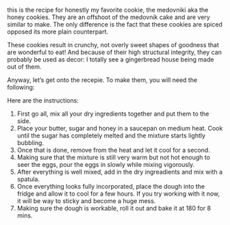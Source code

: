 this is the recipe for honestly my favorite cookie, the medovniki aka the honey cookies. They are an offshoot of the medovnik cake and are very similar to make. The only difference is the fact that these cookies are spiced opposed its more plain counterpart.

These cookies result in crunchy, not overly sweet shapes of goodness that are wonderful to eat! And because of their high structural integrity, they can probably be used as decor: I totally see a gingerbread house being made out of them.

Anyway, let’s get onto the recepie. To make them, you will need the following:


Here are the instructions:
1. First go all, mix all your dry ingredients together and put them to the side.
2. Place your butter, sugar and honey in a saucepan on medium heat. Cook until the sugar has completely melted and the mixture starts lightly bubbling.
3. Once that is done, remove from the heat and let it cool for a second.
4. Making sure that the mixture is still very warm but not hot enough to seer the eggs, pour the eggs in slowly while mixing vigorously.
5. After everything is well mixed, add in the dry ingreadients and mix with a spatula.
6. Once everything looks fully incorporated, place the dough into the fridge and allow it to cool for a few hours. If you try working with it now, it will be way to sticky and become a huge mess.
7. Making sure the dough is workable, roll it out and bake it at 180 for 8 mins.